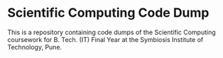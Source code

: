 # Scientific Computing Code Dump

This is a repository containing code dumps of the Scientific Computing coursework for B. Tech. (IT) Final Year at the Symbiosis Institute of Technology, Pune.
